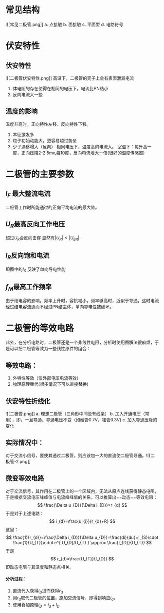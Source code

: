 # 常见结构
![[常见二极管.png]]
a. 点接触
b. 面接触
c. 平面型
d. 电路符号
# 伏安特性
## 伏安特性
![[二极管伏安特性.png]]
高温下，二极管的壳子上会有表面泄漏电流
1. 体电阻的存在使得在相同的电压下，电流比PN结小
2. 反向电流大一些
## 温度的影响
温度升高时，正向特性左移，反向特性下移。
1. 本征激发多
2. 粒子初始动能大，更容易越过势垒
3. 少子漂移增大（反向）
相同电压下，温度高的电流大。
室温下：每升高一度，正向压降2-2.5mv,每10度，反向电流增大一倍(很好的温度传感器)
# 二极管的主要参数
## $I_{F}$ 最大整流电流
二极管工作时所能通过的正向平均电流的最大值。
## $U_{R}$最高反向工作电压
超过$U_{R}$会反向击穿
显然有$|U_{R}|<|U_{BR}|$
## $I_{R}$反向饱和电流
即图中的$I_{S}$
反映了单向导电性能
## $f_{M}$最高工作频率 
由于结电容的影响，频率上升时，容抗减小，频率够高时，近似于导通，这时电流经过结电容流通而不经过PN结主体，单向导电性被破坏。

# 二极管的等效电路
此外，在分析电路时，二极管还是一个非线性电阻，分析时使用图解法很麻烦，于是可以把二极管等效为一些线性原件的组合：
## 等效电路：
1. 外特性等效（仅外部电压电流等效） 
2. 物理原理替代(很多情况下可以直接替换)
## 伏安特性折线化
![[二极管.png]]
a. 理想二极管（三角形中间没有线条）
b. 加入开通电压（常用），即，一旦导通，导通电压不变（如硅管0.7V，锗管0.3V)
c. 加入导通压降的变化
## 实际情况中：
对于交流小信号，要使其通过二极管，则应该加一大的直流使二极管导通。![[二极管-2.png]]
## 微变等效电路
对于交流信号，其作用在二极管上的一个区域内，无法从原点连线获得静态电阻，于是根据交流电压峰峰值与电流峰峰值的关系，可以推算出==动态==等效电阻：
$$
\frac{\Delta u_{D}}{\Delta i_{D}}=r_{d}
$$
于是对于上述电路：
$$
i_{d}=\frac{u_{i}}{r_{d}+R}
$$
这里：
$$
\frac{1}{r_{d}}=\frac{\Delta i_{D}}{\Delta u_{D}}=\frac{di}{du}=I_{S}\cdot \frac{1}{U_{T}}\cdot e^{ U_{D}/U_{T} } \approx \frac{I_{D}}{U_{T}}
$$
于是
$$
r_{d}=\frac{U_{T}}{I_{D}}
$$
即动态电阻与其温度和静态点相关。
#### 分析过程：
1. 直流代入获得$I_{D}$进而获得$r_{d}$
2. 用$r_{d}$取代二极管的位置，施加交流信号，即得到响应$i_{d}$。
3. 使用叠加原理$i_{D}=i_{d}+I_{D}$

